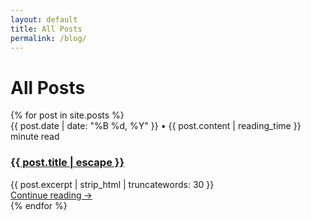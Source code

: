 ```yaml
---
layout: default
title: All Posts
permalink: /blog/
---
```


<h1>All Posts</h1>

<div class="posts-list">
    {% for post in site.posts %}
    <article class="post-preview">
        <div class="post-meta">
            {{ post.date | date: "%B %d, %Y" }} • {{ post.content | reading_time }} minute read
        </div>
        <h3 class="post-title">
            <a href="{{ post.url | relative_url }}">{{ post.title | escape }}</a>
        </h3>
        <div class="post-excerpt">
            {{ post.excerpt | strip_html | truncatewords: 30 }}
        </div>
        <a href="{{ post.url | relative_url }}" class="read-more">Continue reading →</a>
    </article>
    {% endfor %}
</div>
